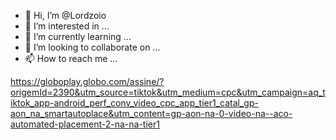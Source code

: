 - 👋 Hi, I’m @Lordzoio
- 👀 I’m interested in ...
- 🌱 I’m currently learning ...
- 💞️ I’m looking to collaborate on ...
- 📫 How to reach me ...

<!---
Lordzoio/Lordzoio is a ✨ special ✨ repository because its `README.md` (this file) appears on your GitHub profile.
You can click the Preview link to take a look at your changes.
--->
https://globoplay.globo.com/assine/?origemId=2390&utm_source=tiktok&utm_medium=cpc&utm_campaign=aq_tiktok_app-android_perf_conv_video_cpc_app_tier1_catal_gp-aon_na_smartautoplace&utm_content=gp-aon-na-0-video-na--aco-automated-placement-2-na-na-tier1
